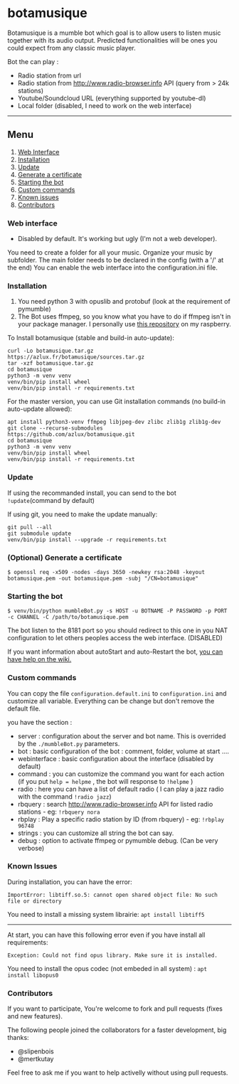 # botamusique

Botamusique is a mumble bot which goal is to allow users to listen music together with its audio output.
Predicted functionalities will be ones you could expect from any classic music player.

Bot the can play :
- Radio station from url
- Radio station from http://www.radio-browser.info API (query from > 24k stations)
- Youtube/Soundcloud URL (everything supported by youtube-dl)
- Local folder (disabled, I need to work on the web interface)

-----
## Menu
1. [Web Interface](#web-interface)
2. [Installation](#installation)
3. [Update](#udpate)
4. [Generate a certificate](#optional-generate-a-certificate)
5. [Starting the bot](#starting-the-bot)
6. [Custom commands](#custom-commands)
7. [Known issues](#known-issues)
8. [Contributors](#contributors)


### Web interface
* Disabled by default. It's working but ugly (I'm not a web developer).

You need to create a folder for all your music. Organize your music by subfolder.
The main folder needs to be declared in the config (with a '/' at the end)
You can enable the web interface into the configuration.ini file.

### Installation
1. You need python 3 with opuslib and protobuf (look at the requirement of pymumble)
2. The Bot uses ffmpeg, so you know what you have to do if ffmpeg isn't in your package manager. I personally use [this repository](http://repozytorium.mati75.eu/) on my raspberry.

To Install botamusique (stable and build-in auto-update):
```
curl -Lo botamusique.tar.gz https://azlux.fr/botamusique/sources.tar.gz
tar -xzf botamusique.tar.gz
cd botamusique
python3 -m venv venv
venv/bin/pip install wheel
venv/bin/pip install -r requirements.txt
```

For the master version, you can use Git installation commands (no build-in auto-update allowed):
```
apt install python3-venv ffmpeg libjpeg-dev zlibc zlib1g zlib1g-dev
git clone --recurse-submodules https://github.com/azlux/botamusique.git
cd botamusique
python3 -m venv venv
venv/bin/pip install wheel
venv/bin/pip install -r requirements.txt
```

### Update
If using the recommanded install, you can send to the bot `!update`(command by default)

If using git, you need to make the update manually:
```
git pull --all
git submodule update
venv/bin/pip install --upgrade -r requirements.txt
```


### (Optional) Generate a certificate
`$ openssl req -x509 -nodes -days 3650 -newkey rsa:2048 -keyout botamusique.pem -out botamusique.pem -subj "/CN=botamusique"`

### Starting the bot
`$ venv/bin/python mumbleBot.py -s HOST -u BOTNAME -P PASSWORD -p PORT -c CHANNEL -C /path/to/botamusique.pem`

The bot listen to the 8181 port so you should redirect to this one in you NAT configuration to let others peoples access the web interface. (DISABLED)

If you want information about autoStart and auto-Restart the bot, [you can have help on the wiki.](https://github.com/azlux/botamusique/wiki/AutoStart---AutoRestart)

### Custom commands
You can copy the file `configuration.default.ini` to `configuration.ini` and customize all variable. Everything can be change but don't remove the default file.

you have the section :
- server : configuration about the server and bot name. This is overrided by the `./mumbleBot.py` parameters.
- bot : basic configuration of the bot : comment, folder, volume at start ....
- webinterface : basic configuration about the interface (disabled by default)
- command : you can customize the command you want for each action (if you put `help = helpme` , the bot will response to `!helpme` )
- radio : here you can have a list of default radio ( I can play a jazz radio with the command `!radio jazz`)
- rbquery : search http://www.radio-browser.info API for listed radio stations - eg: `!rbquery nora`
- rbplay : Play a specific radio station by ID (from rbquery) - eg: `!rbplay 96748`
- strings : you can customize all string the bot can say.
- debug : option to activate ffmpeg or pymumble debug. (Can be very verbose)

### Known Issues

During installation, you can have the error:
```
ImportError: libtiff.so.5: cannot open shared object file: No such file or directory
```
You need to install a missing system librairie: `apt install libtiff5`

---

At start, you can have this following error even if you have install all requirements:
```
Exception: Could not find opus library. Make sure it is installed.
```
You need to install the opus codec (not embeded in all system) : `apt install libopus0`

### Contributors
If you want to participate, You're welcome to fork and pull requests (fixes and new features).

The following people joined the collaborators for a faster development, big thanks:
- @slipenbois
- @mertkutay

Feel free to ask me if you want to help activelly without using pull requests. 
